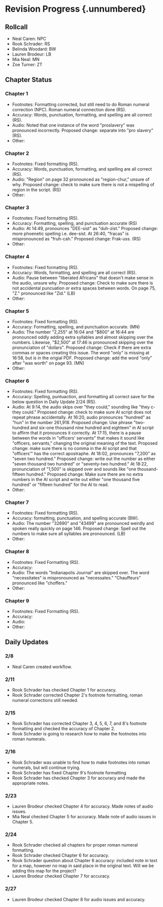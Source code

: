 # Revision Progress {.unnumbered}

## Rollcall
- Neal Caren: NPC
- Rook Schrader: RS
- Belinda Woodard: BW
- Lauren Brodeur: LB
- Mia Neal: MN
- Zoe Turner: ZT
## Chapter Status

### Chapter 1
- Footnotes: Formatting corrected, but still need to do Roman numeral correction (NPC). Roman numeral connection done (RS).
- Accuracy: Words, punctuation, formatting, and spelling are all correct (RS).
- Audio: Noted that one instance of the word "proslavery" was pronounced incorrectly. Proposed change: separate into "pro slavery" (RS).
- Other:

### Chapter 2
- Footnotes: Fixed formatting (RS).
- Accuracy: Words, punctuation, formatting, and spelling are all correct (RS).
- Audio: "Region" on page 32 pronounced as "region-chur," unsure of why. Proposed change: check to make sure there is not a mispelling of region in the script. (RS)
- Other:

### Chapter 3
- Footnotes: Fixed formatting (RS).
- Accuracy: Formatting, spelling, and punctuation accurate (RS)
- Audio: At 14:49, pronounces "DEE-sist" as "duh-zist." Proposed change: more phoenetic spelling i.e. dee-sist. At 26:40, "fracas" is mispronounced as "fruh-cah." Proposed change: Frak-uss. (RS)
- Other:

### Chapter 4
- Footnotes: Fixed formatting (RS).
- Accuracy: Words, formatting, and spelling are all correct (RS).
- Audio: Pause between "liberated Africans" that doesn't make sense in the audio, unsure why. Proposed change: Check to make sure there is not accidental puncuation or extra spaces between words. On page 75, "Z." pronounced like "Zid." (LB)
- Other:

### Chapter 5
- Footnotes: Fixed formatting (RS).
- Accuracy: Formatting, spelling, and punctuation accurate. (MN)
- Audio: The number "2,255" at 16:04 and "$800" at 16:44 are pronounced oddly adding extra syllables and almost skipping over the numbers. Likewise, "$2,500" at 17:46 is pronounced skipping over the pronunciation of "dollars". Proposed change: Check if there are extra commas or spaces creating this issue. The word "only" is missing at 16:58, but is in the origial PDF. Proposed change: add the word "only" after "was worth" on page 93. (MN)
- Other:

### Chapter 6
- Footnotes: Fixed formatting (RS).
- Accuracy: Spelling, puntuaction, and formatting all correct save for the below question in Daily Update 2/24 (RS).
- Audio: At 9:14, the audio skips over "they could," sounding like "they c- they could." Proposed change: check to make sure AI script does not repeat phrase accidentally. At 16:20, audio pronounces "hundred" as "hun" in the number 261,918. Proposed change: Use phrase "two-hundred and six-one thousand nine hundred and eighteen" in AI script to affirm that it pronounces it correctly. At 17:15, there is a pause between the words in "officers' servants" that makes it sound like "officers, servants," changing the original meaning of the text. Proposed change: make sure there is no comma in the AI script and that "officers'" has the correct apostraphe. At 18:02, pronounces "7,200" as "seven two hundred." Proposed change: write out the number as either "seven thousand two hundred" or "seventy-two hundred." At 18:22, pronunciation of "1,500" is skipped over and sounds like "one thousand- fifteen hundred." Proposed change: Make sure there are no extra numbers in the AI script and write out either "one thousand five hundred" or "fifteen hundred" for the AI to read.
- Other:

### Chapter 7
- Footnotes: Fixed formatting (RS).
- Accuracy: formatting, punctuation, and spelling accurate (BW).
- Audio: The number "32690" and "43499" are pronounced weirdly and spoken really quickly on page 146. Proposed change: Spell out the numbers to make sure all syllables are pronounced. (LB)
- Other:

### Chapter 8
- Footnotes: Fixed Formatting (RS).
- Accuracy: 
- Audio: The words "Indianapolis Journal" are skipped over. The word "necessitates" is mispronounced as "necessates." "Chauffeurs" pronounced like "choffers." 
- Other:

### Chapter 9
- Footnotes: Fixed Formatting (RS).
- Accuracy:
- Audio:
- Other:


## Daily Updates

### 2/8
- Neal Caren created workflow.

### 2/11
- Rook Schrader has checked Chapter 1 for accuracy.
- Rook Schrader corrected Chapter 2's footnote formatting, roman numeral corrections still needed.

### 2/15
- Rook Schrader has corrected Chapter 3, 4, 5, 6, 7, and 8's footnote formatting and checked the accuracy of Chapter 2.
- Rook Schrader is going to research how to make the footnotes into roman numerals.

### 2/16 
- Rook Schrader was unable to find how to make footnotes into roman numerals, but will continue trying.
- Rook Schrader has fixed Chapter 9's footnote formatting
- Rook Schrader has checked Chapter 3 for accuracy and made the appropriate notes.

### 2/23
- Lauren Brodeur checked Chapter 4 for accuracy. Made notes of audio issues.
- Mia Neal checked Chapter 5 for accuracy. Made note of audio issues in Chapter 5.

### 2/24
- Rook Schrader checked all chapters for proper roman numeral formatting.
- Rook Schrader checked Chapter 6 for accuracy.
- Rook Schrader question about Chapter 6 accuracy: included note in text for a map, however no map in said place in the original text. Will we be adding this map for the project?
- Lauren Brodeur checked Chapter 7 for accuracy.

### 2/27
- Lauren Brodeur checked Chapter 8 for audio issues and accuracy.
